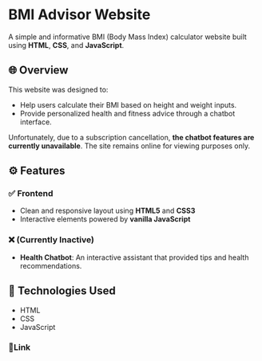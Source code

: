 # BMI Advisor Website

A simple and informative BMI (Body Mass Index) calculator website built using **HTML**, **CSS**, and **JavaScript**.

## 🌐 Overview

This website was designed to:
- Help users calculate their BMI based on height and weight inputs.
- Provide personalized health and fitness advice through a chatbot interface.

Unfortunately, due to a subscription cancellation, **the chatbot features are currently unavailable**. The site remains online for viewing purposes only.

## ⚙️ Features

### ✅ Frontend
- Clean and responsive layout using **HTML5** and **CSS3**
- Interactive elements powered by **vanilla JavaScript**

### ❌ (Currently Inactive)
- **Health Chatbot**: An interactive assistant that provided tips and health recommendations.

## 📁 Technologies Used
- HTML
- CSS
- JavaScript

### 🔗Link




